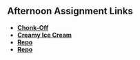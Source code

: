 ## Afternoon Assignment Links

* **[Chonk-Off](https://github.com/Anne-Hunt/scoreboard)**
* **[Creamy Ice Cream](https://github.com/Anne-Hunt/creamy-ice)**
* **[Repo](https://github.com/Anne-Hunt/<ASSIGNMENT_REPO>)**
* **[Repo](https://github.com/Anne-Hunt/<ASSIGNMENT_REPO>)**
